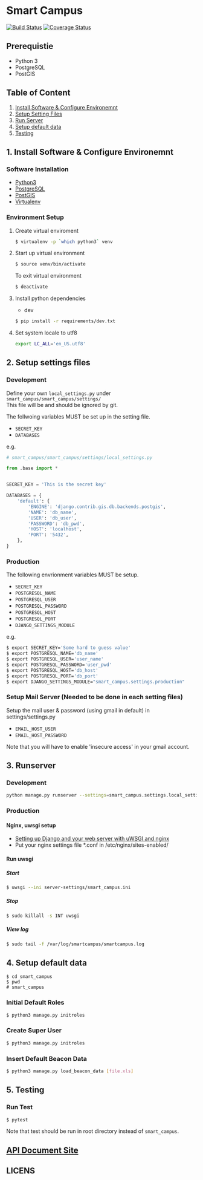 # Smart Campus

[![Build Status](https://travis-ci.org/rapirent/smart_campus.svg?branch=develop)](https://travis-ci.org/rapirent/smart_campus?branch=develop)
[![Coverage Status](https://coveralls.io/repos/github/rapirent/smart_campus/badge.svg?branch=develop)](https://coveralls.io/github/rapirent/smart_campus?branch=develop)

## Prerequistie
- Python 3
- PostgreSQL
- PostGIS

## Table of Content
1. [Install Software & Configure Environemnt](#sec1)
2. [Setup Setting Files](#sec2)
3. [Run Server](#sec3)
4. [Setup default data](#sec4)
5. [Testing](#sec5)

<a name="sec1"></a>
## 1. Install Software & Configure Environemnt
### Software Installation
- [Python3](https://www.python.org/downloads/)
- [PostgreSQL](https://www.postgresql.org)
- [PostGIS](http://postgis.net)
- [Virtualenv](https://virtualenv.pypa.io/en/stable/)

### Environment Setup
1. Create virtual enviroment

	```sh
	$ virtualenv -p `which python3` venv
	```

2. Start up virtual environment

	```sh
	$ source venv/bin/activate
	```

	To exit virtual environment

	```sh
	$ deactivate
	```

3. Install python dependencies

	- dev

	```sh
	$ pip install -r requirements/dev.txt
	```

4. Set system locale to utf8

	```sh
	export LC_ALL='en_US.utf8'
	```

<a name='sec2'></a>
## 2. Setup settings files

### Development
Define your own `local_settings.py` under `smart_campus/smart_campus/settings/`  
This file will be and should be ignored by git.  
  
The follwoing variables MUST be set up in the setting file.
  
- `SECRET_KEY`
- `DATABASES`

e.g.

```python
# smart_campus/smart_campus/settings/local_settings.py

from .base import *


SECRET_KEY = 'This is the secret key'

DATABASES = {
    'default': {
        'ENGINE': 'django.contrib.gis.db.backends.postgis',
        'NAME': 'db_name',
        'USER': 'db_user',
        'PASSWORD': 'db_pwd',
        'HOST': 'localhost',
        'PORT': '5432',
    },
}
```

### Production

The following envrionment variables MUST be setup.

- `SECRET_KEY`
- `POSTGRESQL_NAME`
- `POSTGRESQL_USER`
- `POSTGRESQL_PASSWORD`
- `POSTGRESQL_HOST`
- `POSTGRESQL_PORT`
- `DJANGO_SETTINGS_MODULE`

e.g.

```sh
$ export SECRET_KEY='Some hard to guess value'
$ export POSTGRESQL_NAME='db_name'
$ export POSTGRESQL_USER='user_name'
$ export POSTGRESQL_PASSWORD='user_pwd'
$ export POSTGRESQL_HOST='db_host'
$ export POSTGRESQL_PORT='db_port'
$ export DJANGO_SETTINGS_MODULE="smart_campus.settings.production"
```

### Setup Mail Server (Needed to be done in each setting files)

Setup the mail user & password (using gmail in default) in settings/settings.py
- `EMAIL_HOST_USER`
- `EMAIL_HOST_PASSWORD`

Note that you will have to enable 'insecure access' in your gmail account.

<a name='sec3'></a>
## 3. Runserver

### Development
```sh
python manage.py runserver --settings=smart_campus.settings.local_settings
```

### Production

#### Nginx, uwsgi setup
- [Setting up Django and your web server with uWSGI and nginx](http://uwsgi-docs.readthedocs.io/en/latest/tutorials/Django_and_nginx.html)
- Put your nginx settings file *.conf in /etc/nginx/sites-enabled/

#### Run uwsgi
##### Start
```sh
$ uwsgi --ini server-settings/smart_campus.ini
```

##### Stop
```sh
$ sudo killall -s INT uwsgi
```
##### View log
```sh
$ sudo tail -f /var/log/smartcampus/smartcampus.log
```

<a name="sec4"></a>
## 4. Setup default data

```
$ cd smart_campus
$ pwd
# smart_campus
```

### Initial Default Roles

```sh
$ python3 manage.py initroles
```

### Create Super User
```sh
$ python3 manage.py initroles
```

### Insert Default Beacon Data
```sh
$ python3 manage.py load_beacon_data [file.xls]
```

<a name="sec5"></a>
## 5. Testing

### Run Test
```sh
$ pytest
```

Note that test should be run in root directory instead of `smart_campus`.

## [API Document Site](https://rapirent.github.io/smart_campus/index.html)

## LICENS
